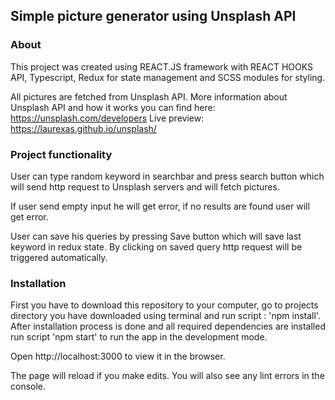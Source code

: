 ##  Simple picture generator using Unsplash API 

### About 

This project was created using REACT.JS framework with REACT HOOKS API, Typescript, Redux for state management and SCSS modules for styling.

All pictures are fetched from Unsplash API. More information about Unsplash API and how it works you can find here: https://unsplash.com/developers
Live preview: https://laurexas.github.io/unsplash/

### Project functionality

User can type random keyword in searchbar and press search button which will send http request to Unsplash servers and will fetch pictures. 

If user send empty input he will get error, if no results are found user will get error.

User can save his queries by pressing Save button which will save last keyword in redux state. By clicking on saved query http request will be triggered automatically.

### Installation

First you have to download this repository to your computer, go to projects directory you have downloaded using terminal and run script : 'npm install'. After installation process is done and all required dependencies are installed run script 'npm start' to run the app in the development mode.

Open http://localhost:3000 to view it in the browser.

The page will reload if you make edits.
You will also see any lint errors in the console.
